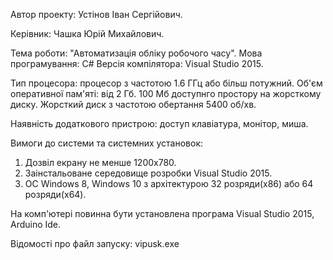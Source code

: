 Автор проекту: Устінов Іван Сергійович.

Керівник: Чашка Юрій Михайлович.

Тема роботи: "Автоматизація обліку робочого часу".
Мова програмування: C#
Версія компілятора: Visual Studio 2015.

Тип процесора: процесор з частотою 1.6 ГГц або більш потужний.
Об'єм оперативної пам'яті: від 2 Гб.
100 Мб доступнго простору на жорсткому диску.
Жорсткий диск з частотою обертання 5400 об/хв.

Наявність додаткового пристрою: доступ клавіатура, монітор, миша.

Вимоги до системи та системних установок:
1) Дозвіл екрану не менше 1200х780.
2) Заінстальоване середовище розробки Visual Studio 2015.
3) OC Windows 8, Windows 10 з архітектурою 32 розряди(x86) або 64 розряди(х64).

На комп'ютері повинна бути установлена програма Visual Studio 2015, Arduino Ide.

Відомості про файл запуску: vipusk.exe
